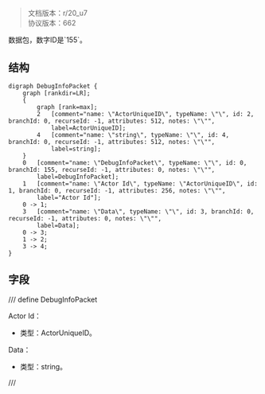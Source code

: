 # <!-- md:samp DebugInfoPacket -->

> 文档版本：r/20_u7<br/>协议版本：662

<!-- md:samp DebugInfoPacket -->数据包，数字ID是`155`。

## 结构

```viz
digraph DebugInfoPacket {
	graph [rankdir=LR];
	{
		graph [rank=max];
		2	[comment="name: \"ActorUniqueID\", typeName: \"\", id: 2, branchId: 0, recurseId: -1, attributes: 512, notes: \"\"",
			label=ActorUniqueID];
		4	[comment="name: \"string\", typeName: \"\", id: 4, branchId: 0, recurseId: -1, attributes: 512, notes: \"\"",
			label=string];
	}
	0	[comment="name: \"DebugInfoPacket\", typeName: \"\", id: 0, branchId: 155, recurseId: -1, attributes: 0, notes: \"\"",
		label=DebugInfoPacket];
	1	[comment="name: \"Actor Id\", typeName: \"ActorUniqueID\", id: 1, branchId: 0, recurseId: -1, attributes: 256, notes: \"\"",
		label="Actor Id"];
	0 -> 1;
	3	[comment="name: \"Data\", typeName: \"\", id: 3, branchId: 0, recurseId: -1, attributes: 0, notes: \"\"",
		label=Data];
	0 -> 3;
	1 -> 2;
	3 -> 4;
}

```

## 字段

/// define
DebugInfoPacket

Actor Id：[<!-- md:samp ActorUniqueID -->](refs/protocols/types/ActorUniqueID.md)

- 类型：ActorUniqueID。

Data：<!-- md:samp string -->

- 类型：string。


///
